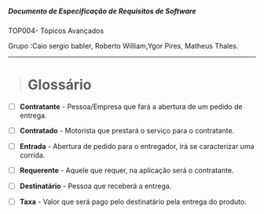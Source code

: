 ##### Documento de Especificação de Requisitos de Software

TOP004- Tópicos Avançados

Grupo :Caio sergio babler, Roberto William,Ygor Pires, Matheus Thales.

---

> # Glossário

* [ ] **Contratante** - Pessoa/Empresa que fará a abertura de um pedido de entrega.

* [ ] **Contratado** - Motorista que prestará o serviço para o contratante.

* [ ] **Entrada** - Abertura de pedido para o entregador, irá se caracterizar uma corrida.

* [ ] **Requerente** - Aquele que requer, na aplicação será o contratante.

* [ ] **Destinatário** - Pessoa que receberá a entrega.

* [ ] **Taxa** - Valor que será pago pelo destinatário pela entrega do produto.

```

```



